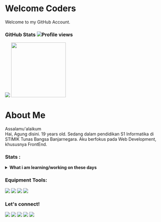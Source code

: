 # Welcome Coders
Welcome to my GitHub Account.

### GitHub Stats ![Profile views](https://gpvc.arturio.dev/prazzdev)
<img src="https://github-readme-stats.vercel.app/api?username=prazzdev&hide=contribs,prs&show_icons=true&hide_border=true&title_color=000" />
<img src="https://github-readme-stats.vercel.app/api/top-langs/?username=prazzdev&layout=compact" height=180 />

# About Me
Assalamu'alaikum <br>
Hai, Agung disini. 19 years old. Sedang dalam pendidikan S1 Informatika di STIMIK Tunas Bangsa Banjarnegara. Aku berfokus pada Web Development, khususnya FrontEnd.

### Stats :
<details>
 <summary><strong>What i am learning/working on these days</strong></summary>
    - 🔭 I’m currently working on PRAZZDEV </br>
    - 🌱 I’m currently learning PHP, JavaScript and all about Web Development </br>
    - 💬 Ask me about anything.</br>
    - 📫 How to reach me: <a href="mailto:prazzid31@gmail.com">Email me!</a>  </br>
</details>

### Equipment Tools:
<p>
    <img src="https://img.shields.io/badge/Windows-OS-blue?&logo=windows&logoColor=blue" />
    <img src="https://img.shields.io/badge/Visual%20Studio%20Code-IDE-blue?&logo=visual-studio-code&logoColor=blue" />
    <img src="https://img.shields.io/badge/Sublime%20Text-Text%20Editor-orange?&logo=sublime-text&logoColor=orange" />
    <img src="https://img.shields.io/badge/XAMPP-Web%20Server%20Tools-orange?&logo=xampp&logoColor=orange" />
</p>


### Let's connect!
<p>
    <a href="https://prazzdev.rf.gd" target="blank"><img src="https://img.shields.io/badge/Website-PRAZZDEV-green" /></a>
    <a href="https://linkedin.com/agungpraz31" target="blank"><img src="https://img.shields.io/badge/Agung_Prasetyo-blue?style=flat&logo=linkedin" /></a>
    <a href="https://facebook.com/prazzdev" target="blank"><img src="https://img.shields.io/badge/Agung_Prasetyo-blue?style=flat&logo=facebook" /></a>
    <a href="https://telegram.org/agungpraz31" target="blank"><img src="https://img.shields.io/badge/Telegram-@agungpraz31-blue?style=flat&logo=telegram" /></a>
    <a href="https://facebook.com/prazzdevwa.me/6282144424079" target="blank"><img src="https://img.shields.io/badge/Agung_Prasetyo-30302f?style=flat&logo=whatsapp" /></a>
</p>
